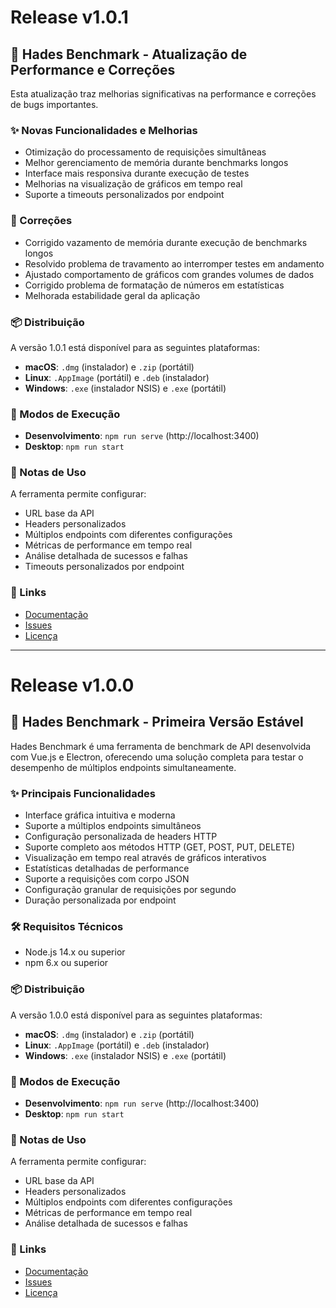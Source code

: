 # Release v1.0.1

## 🚀 Hades Benchmark - Atualização de Performance e Correções

Esta atualização traz melhorias significativas na performance e correções de bugs importantes.

### ✨ Novas Funcionalidades e Melhorias

- Otimização do processamento de requisições simultâneas
- Melhor gerenciamento de memória durante benchmarks longos
- Interface mais responsiva durante execução de testes
- Melhorias na visualização de gráficos em tempo real
- Suporte a timeouts personalizados por endpoint

### 🐛 Correções

- Corrigido vazamento de memória durante execução de benchmarks longos
- Resolvido problema de travamento ao interromper testes em andamento
- Ajustado comportamento de gráficos com grandes volumes de dados
- Corrigido problema de formatação de números em estatísticas
- Melhorada estabilidade geral da aplicação

### 📦 Distribuição

A versão 1.0.1 está disponível para as seguintes plataformas:

- **macOS**: `.dmg` (instalador) e `.zip` (portátil)
- **Linux**: `.AppImage` (portátil) e `.deb` (instalador)
- **Windows**: `.exe` (instalador NSIS) e `.exe` (portátil)

### 🔄 Modos de Execução

- **Desenvolvimento**: `npm run serve` (http://localhost:3400)
- **Desktop**: `npm run start`

### 📝 Notas de Uso

A ferramenta permite configurar:
- URL base da API
- Headers personalizados
- Múltiplos endpoints com diferentes configurações
- Métricas de performance em tempo real
- Análise detalhada de sucessos e falhas
- Timeouts personalizados por endpoint

### 🔗 Links

- [Documentação](https://github.com/RattsTechServices/hades-benchmark)
- [Issues](https://github.com/RattsTechServices/hades-benchmark/issues)
- [Licença](LICENSE)

---

# Release v1.0.0

## 🎉 Hades Benchmark - Primeira Versão Estável

Hades Benchmark é uma ferramenta de benchmark de API desenvolvida com Vue.js e Electron, oferecendo uma solução completa para testar o desempenho de múltiplos endpoints simultaneamente.

### ✨ Principais Funcionalidades

- Interface gráfica intuitiva e moderna
- Suporte a múltiplos endpoints simultâneos
- Configuração personalizada de headers HTTP
- Suporte completo aos métodos HTTP (GET, POST, PUT, DELETE)
- Visualização em tempo real através de gráficos interativos
- Estatísticas detalhadas de performance
- Suporte a requisições com corpo JSON
- Configuração granular de requisições por segundo
- Duração personalizada por endpoint

### 🛠️ Requisitos Técnicos

- Node.js 14.x ou superior
- npm 6.x ou superior

### 📦 Distribuição

A versão 1.0.0 está disponível para as seguintes plataformas:

- **macOS**: `.dmg` (instalador) e `.zip` (portátil)
- **Linux**: `.AppImage` (portátil) e `.deb` (instalador)
- **Windows**: `.exe` (instalador NSIS) e `.exe` (portátil)

### 🔄 Modos de Execução

- **Desenvolvimento**: `npm run serve` (http://localhost:3400)
- **Desktop**: `npm run start`

### 📝 Notas de Uso

A ferramenta permite configurar:
- URL base da API
- Headers personalizados
- Múltiplos endpoints com diferentes configurações
- Métricas de performance em tempo real
- Análise detalhada de sucessos e falhas

### 🔗 Links

- [Documentação](https://github.com/RattsTechServices/hades-benchmark)
- [Issues](https://github.com/RattsTechServices/hades-benchmark/issues)
- [Licença](LICENSE) 